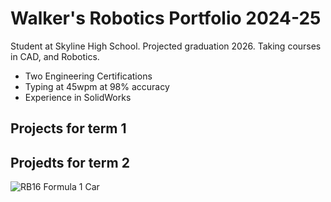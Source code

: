 # Walker's Robotics Portfolio 2024-25
Student at Skyline High School. Projected graduation 2026. Taking courses in CAD, and Robotics.
* Two Engineering Certifications
* Typing at 45wpm at 98% accuracy
* Experience in SolidWorks

## Projects for term 1

## Projedts for term 2

![RB16 Formula 1 Car](https://c4.wallpaperflare.com/wallpaper/520/185/312/formula-1-red-bull-racing-red-bull-rb16b-hd-wallpaper-preview.jpg)

